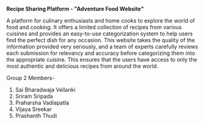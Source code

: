 **Recipe Sharing Platform - "Adventure Food Website"**

A platform for culinary enthusiasts and home cooks to explore the world of food and cooking. It offers a limited collection of 
recipes from various cuisines and provides an easy-to-use categorization system to help users find the perfect dish for any occasion.
This website takes the quality of the information provided very seriously, and a team of experts carefully reviews each submission for
relevancy and accuracy before categorizing them into the appropriate cuisine. This ensures that the users have access to only the most 
authentic and delicious recipes from around the world.






Group 2 Members- 
1. Sai Bharadwaja Vellanki
2. Sriram Sripada
3. Praharsha Vadlapatla
4. Vijaya Sreekar
5. Prashanth Thudi

